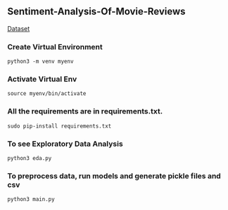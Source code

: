 ## Sentiment-Analysis-Of-Movie-Reviews
[Dataset](kaggle.com/c/sentiment-analysis-on-movies)

### Create Virtual Environment
`python3 -m venv myenv`

### Activate Virtual Env
`source myenv/bin/activate`

### All the requirements are in requirements.txt.
`sudo pip-install requirements.txt`

### To see Exploratory Data Analysis
`python3 eda.py`

### To preprocess data, run models and generate pickle files and csv
`python3 main.py`



